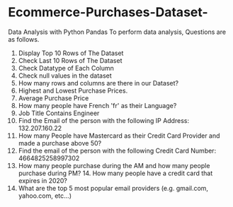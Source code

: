 # Ecommerce-Purchases-Dataset-
Data Analysis with Python Pandas
To perform data analysis,
Questions are as follows.
 1. Display Top 10 Rows of The Dataset
 2. Check Last 10 Rows of The Dataset
 3. Check Datatype of Each Column 
4. Check null values in the dataset 
5. How many rows and columns are there in our Dataset?
 6. Highest and Lowest Purchase Prices. 
7. Average Purchase Price 
8. How many people have French 'fr' as their Language?
 9. Job Title Contains Engineer 
10. Find the Email of the person with the following IP Address: 132.207.160.22
 11. How many People have Mastercard as their Credit Card Provider and made a purchase above 50?
 12. Find the email of the person with the following Credit Card Number:       4664825258997302 
13. How many people purchase during the AM and how many people purchase during PM? 14. How many people have a credit card that expires in 2020? 
15. What are the top 5 most popular email providers (e.g. gmail.com, yahoo.com, etc...)
